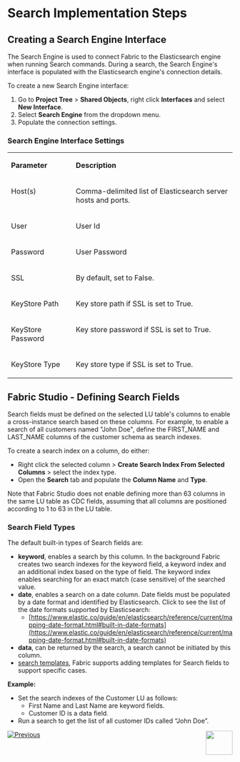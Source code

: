 # Search Implementation Steps

## Creating a Search Engine Interface 

The Search Engine is used to connect Fabric to the Elasticsearch engine when running Search commands. During a search, the Search Engine's interface is populated with the Elasticsearch engine's connection details.  


To  create a new Search Engine interface:

1. Go to **Project Tree** > **Shared Objects**, right click **Interfaces** and select **New Interface**.
2. Select **Search Engine** from the dropdown menu.
3. Populate the connection settings.

### Search Engine Interface Settings

<table>
<tbody>
<tr>
<td valign="top" width="200pxl">
<p><strong>Parameter </strong></p>
</td>
<td valign="top" width="700pxl">
<p><strong>Description </strong></p>
</td>
</tr>
<tr>
<td valign="top" width="200pxl">
<p>Host(s)</p>
</td>
<td valign="top" width="700pxl">
<p>Comma-delimited list of Elasticsearch server hosts and ports.</p>
</td>
</tr>
<tr>
<td valign="top" width="200pxl">
<p>User</p>
</td>
<td valign="top" width="700pxl">
<p>User Id</p>
</td>
</tr>
<tr>
<td valign="top" width="200pxl">
<p>Password</p>
</td>
<td valign="top" width="700pxl">
<p>User Password</p>
</td>
</tr>
<tr>
<td valign="top" width="200pxl">
<p>SSL</p>
</td>
<td valign="top" width="700pxl">
<p>By default, set to False.</p>
</td>
</tr>
<tr>
<td valign="top" width="200pxl">
<p>KeyStore Path</p>
</td>
<td valign="top" width="700pxl">
<p>Key store path if SSL is set to True.</p>
</td>
</tr>
<tr>
<td valign="top" width="200pxl">
<p>KeyStore Password</p>
</td>
<td valign="top" width="700pxl">
<p>Key store password if SSL is set to True.</p>
</td>
</tr>
<tr>
<td valign="top" width="200pxl">
<p>KeyStore Type</p>
</td>
<td valign="top" width="700pxl">
<p>Key store type if SSL is set to True.</p>
</td>
</tr>
</tbody>
</table>

## Fabric Studio - Defining Search Fields

Search fields must be defined on the selected LU table's columns to enable a cross-instance search based on these columns. For example, to enable a search of all customers named "John Doe", define the FIRST_NAME and LAST_NAME columns of the customer schema as search indexes.

To create a search index on a column, do either: 

- Right click the selected column > **Create Search Index From Selected Columns** > select the index type.
- Open the **Search** tab and populate the **Column Name** and **Type**. 

Note that Fabric Studio does not enable defining more than 63 columns in the same LU table as CDC fields, assuming that all columns are positioned according to 1 to 63 in the LU table.

### Search Field Types

The default built-in types of Search fields are:

- **keyword**, enables a search by this column. In the background Fabric creates two search indexes for the keyword field, a keyword index and an additional index based on the type of field. The keyword index enables searching for an exact match (case sensitive) of the searched value. 
- **date**, enables a search on a date column.  Date fields must be populated by a date format and identified by Elasticsearch. Click to see the list of the date formats supported by Elasticsearch:
  * [https://www.elastic.co/guide/en/elasticsearch/reference/current/mapping-date-format.html#built-in-date-formats](https://www.elastic.co/guide/en/elasticsearch/reference/current/mapping-date-format.html#built-in-date-formats)
- **data**, can be returned by the search, a search cannot be initiated by this column.
- [search templates](04_search_templates.md), Fabric supports adding templates for Search fields to support specific cases.

**Example:** 

- Set the search indexes of the Customer LU as follows:
  - First Name and Last Name are keyword fields.
  - Customer ID is a data field.
- Run a search to get the list of all customer IDs called “John Doe”. 



[![Previous](/articles/images/Previous.png)](01_search_overview_and_use_cases.md)[<img align="right" width="60" height="54" src="/articles/images/Next.png">](03_creating_elasticsearch_indexes_on_search_fields.md)

